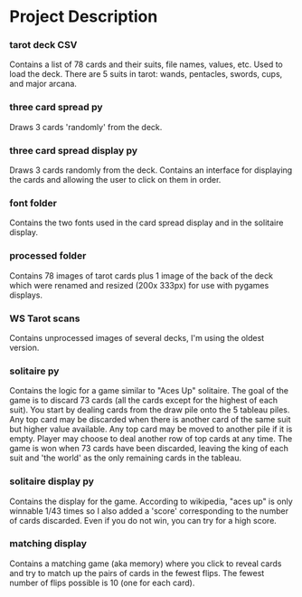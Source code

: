 # Project Description

### tarot deck CSV 
Contains a list of 78 cards and their suits, file names, values, etc. Used to load the deck. There are 5 suits in tarot: wands, pentacles, swords, cups, and major arcana.

### three card spread py
Draws 3 cards 'randomly' from the deck. 

### three card spread display py
Draws 3 cards randomly from the deck. Contains an interface for displaying the cards and allowing the user to click on them in order. 

### font folder
Contains the two fonts used in the card spread display and in the solitaire display.

### processed folder
Contains 78 images of tarot cards plus 1 image of the back of the deck which were renamed and resized (200x 333px) for use with pygames displays.

### WS Tarot scans 
Contains unprocessed images of several decks, I'm using the oldest version.

### solitaire py
Contains the logic for a game similar to "Aces Up" solitaire. The goal of the game is to discard 73 cards (all the cards except for the highest of each suit). You start by dealing cards from the draw pile onto the 5 tableau piles. Any top card may be discarded when there is another card of the same suit but higher value available. Any top card may be moved to another pile if it is empty. Player may choose to deal another row of top cards at any time. The game is won when 73 cards have been discarded, leaving the king of each suit and 'the world' as the only remaining cards in the tableau. 

### solitaire display py
Contains the display for the game. According to wikipedia, "aces up" is only winnable 1/43 times so I also added a 'score' corresponding to the number of cards discarded. Even if you do not win, you can try for a high score. 

### matching display
Contains a matching game (aka memory) where you click to reveal cards and try to match up the pairs of cards in the fewest flips. The fewest number of flips possible is 10 (one for each card). 
